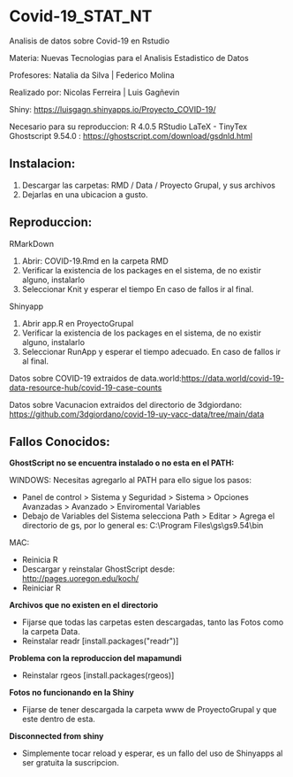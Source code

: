 # Covid-19_STAT_NT
Analisis de datos sobre Covid-19 en Rstudio 

Materia: Nuevas Tecnologias para el Analisis Estadistico de Datos

Profesores: Natalia da Silva | Federico Molina

Realizado por: Nicolas Ferreira | Luis Gagñevin

Shiny: https://luisgagn.shinyapps.io/Proyecto_COVID-19/



Necesario para su reproduccion:
R 4.0.5
RStudio
LaTeX - TinyTex
Ghostscript 9.54.0 : https://ghostscript.com/download/gsdnld.html



## Instalacion:
1) Descargar las carpetas: RMD / Data / Proyecto Grupal, y sus archivos
2) Dejarlas en una ubicacion a gusto.

## Reproduccion:

RMarkDown
1) Abrir: COVID-19.Rmd en la carpeta RMD
2) Verificar la existencia de los packages en el sistema, de no existir alguno, instalarlo
3) Seleccionar Knit y esperar el tiempo
   En caso de fallos ir al final.
  
Shinyapp
1) Abrir app.R en ProyectoGrupal
2) Verificar la existencia de los packages en el sistema, de no existir alguno, instalarlo
3) Seleccionar RunApp y esperar el tiempo adecuado.
   En caso de fallos ir al final.


Datos sobre COVID-19 extraidos de data.world:https://data.world/covid-19-data-resource-hub/covid-19-case-counts

Datos sobre Vacunacion extraidos del directorio de 3dgiordano: https://github.com/3dgiordano/covid-19-uy-vacc-data/tree/main/data





## Fallos Conocidos:

**GhostScript no se encuentra instalado o no esta en el PATH:**

WINDOWS:
Necesitas agregarlo al PATH para ello sigue los pasos:
- Panel de control > Sistema y Seguridad > Sistema > Opciones Avanzadas > Avanzado > Enviromental Variables
- Debajo de Variables del Sistema selecciona Path > Editar > Agrega el directorio de gs, por lo general es: C:\Program Files\gs\gs9.54\bin

MAC: 
- Reinicia R
- Descargar y reinstalar GhostScript desde: http://pages.uoregon.edu/koch/
- Reiniciar R

**Archivos que no existen en el directorio**
- Fijarse que todas las carpetas esten descargadas, tanto las Fotos como la carpeta Data.
- Reinstalar readr [install.packages("readr")]

**Problema con la reproduccion del mapamundi**
- Reinstalar rgeos [install.packages(rgeos)]

**Fotos no funcionando en la Shiny**
- Fijarse de tener descargada la carpeta www de ProyectoGrupal y que este dentro de esta.

**Disconnected from shiny**
- Simplemente tocar reload y esperar, es un fallo del uso de Shinyapps al ser gratuita la suscripcion.

